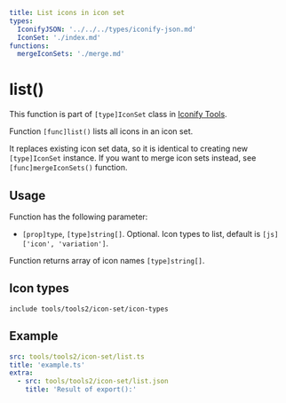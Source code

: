 ```yaml
title: List icons in icon set
types:
  IconifyJSON: '../../../types/iconify-json.md'
  IconSet: './index.md'
functions:
  mergeIconSets: './merge.md'
```

# list()

This function is part of `[type]IconSet` class in [Iconify Tools](../index.md).

Function `[func]list()` lists all icons in an icon set.

It replaces existing icon set data, so it is identical to creating new `[type]IconSet` instance. If you want to merge icon sets instead, see `[func]mergeIconSets()` function.

## Usage

Function has the following parameter:

- `[prop]type`, `[type]string[]`. Optional. Icon types to list, default is `[js]['icon', 'variation']`.

Function returns array of icon names `[type]string[]`.

## Icon types

`include tools/tools2/icon-set/icon-types`

## Example

```yaml
src: tools/tools2/icon-set/list.ts
title: 'example.ts'
extra:
  - src: tools/tools2/icon-set/list.json
    title: 'Result of export():'
```
